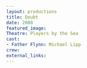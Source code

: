 ```yaml
---
layout: productions
title: Doubt
date: 2008
featured_image:
Theatre: Players by the Sea
cast:
- Father Flynn: Michael Lipp
crew:
external_links:
---
```

